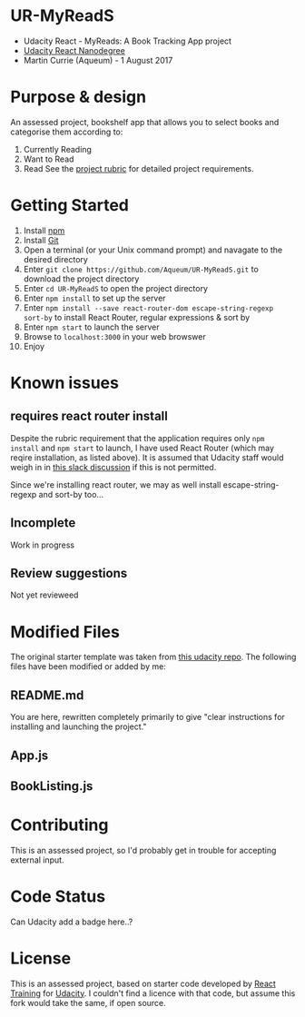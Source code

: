 # UR-MyReadS
- Udacity React - MyReads: A Book Tracking App project
- [Udacity React Nanodegree](
https://www.udacity.com/course/react-nanodegree--nd019)
- Martin Currie (Aqueum) - 1 August 2017

# Purpose & design
An assessed project, bookshelf app that allows you to select books and categorise them according to:
1. Currently Reading
2. Want to Read
3. Read
See the [project rubric](https://review.udacity.com/#!/rubrics/918/view) for detailed project requirements.

# Getting Started
1. Install [npm](https://www.npmjs.com/get-npm)
2. Install [Git](https://git-scm.com/downloads)
3. Open a terminal (or your Unix command prompt) and navagate to the desired directory
4. Enter `git clone https://github.com/Aqueum/UR-MyReadS.git` to download the project directory
5. Enter `cd UR-MyReadS` to open the project directory
6. Enter `npm install` to set up the server
7. Enter `npm install --save react-router-dom escape-string-regexp sort-by` to install React Router, regular expressions & sort by
8. Enter `npm start` to launch the server
9. Browse to `localhost:3000` in your web browswer
10. Enjoy

# Known issues
## requires react router install
Despite the rubric requirement that the application requires only `npm install` and `npm start` to launch, I have used React Router (which may reqire installation, as listed above).  It is assumed that Udacity staff would weigh in in [this slack discussion](https://udacity-react.slack.com/archives/C5T2LCD53/p1503956702000051?thread_ts=1501879113.502743&cid=C5T2LCD53) if this is not permitted.

Since we're installing react router, we may as well install escape-string-regexp and sort-by too...

## Incomplete
Work in progress

## Review suggestions
Not yet revieweed

# Modified Files
The original starter template was taken from [this udacity repo](https://github.com/udacity/reactnd-project-myreads-starter).  The following files have been modified or added by me:

## README.md
You are here, rewritten completely primarily to give "clear instructions for installing and launching the project."

## App.js

## BookListing.js


# Contributing
This is an assessed project, so I'd probably get in trouble for accepting external input.

# Code Status
Can Udacity add a badge here..?

# License
This is an assessed project, based on starter code developed by [React Training](https://reacttraining.com) for [Udacity](https://www.udacity.com/).  I couldn't find a licence with that code, but assume this fork would take the same, if open source.